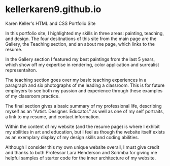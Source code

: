 # kellerkaren9.github.io
Karen Keller's HTML and CSS Portfolio Site

  In this portfolio site, I highlighted my skills in three areas: painting, teaching, and design. The four desitnations of this site from the main page are the Gallery, the Teaching section, and an about me page, which links to the resume. 

  In the Gallery section I featured my best paintings from the last 5 years, which show off my expertise in rendering, color application and surrealist representaiton. 

  The teaching section goes over my basic teaching experiences in a paragraph and six photographs of me leading a classroom. This is for future employers to see both my passion and experience through these examples of my classroom practice. 
  
  The final section gives a basic summary of my professional life, describing myself as an "Artist. Designer. Educator." as well as one of my self portraits, a link to my resume, and contact information.
  
  Within the content of my website (and the resume page) is where I exhibit my abilities in art and education, but I feel as though the website itself exists as an exemplary display of my design skills and coding abilities.
  
  Although I consider this my own unique website overall, I must give credit and thanks to both Professor Lara Henderson and Scrimba for giving me helpful samples of starter code for the inner architecture of my website.
